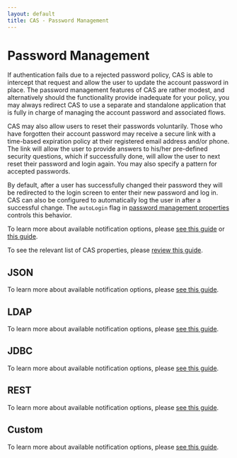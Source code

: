 ```yaml
---
layout: default
title: CAS - Password Management
---
```


# Password Management

If authentication fails due to a rejected password policy, CAS is able to intercept
that request and allow the user to update the account password in place. The password management features of CAS are rather modest, and alternatively should the functionality provide inadequate for your policy, you may always redirect CAS to use a separate and standalone application that is fully in charge of managing the account password and associated flows.

CAS may also allow users to reset their passwords voluntarily. Those who have forgotten their account password
may receive a secure link with a time-based expiration policy at their registered email address and/or phone. The link
will allow the user to provide answers to his/her pre-defined security questions, which if successfully done,
will allow the user to next reset their password and login again. You may also specify a pattern for accepted passwords. 

By default, after a user has successfully changed their password they will be redirected to the login screen
to enter their new password and log in. CAS can also be configured to automatically log the user in after
a successful change. The `autoLogin` flag in [password management properties](Configuration-Properties.html#password-management)
controls this behavior.

To learn more about available notification options, please [see this guide](SMS-Messaging-Configuration.html) or [this guide](Sending-Email-Configuration.html).

To see the relevant list of CAS properties, please [review this guide](Configuration-Properties.html#password-management).

## JSON

To learn more about available notification options, please [see this guide](Password-Management-JSON.html).

## LDAP

To learn more about available notification options, please [see this guide](Password-Management-LDAP.html).

## JDBC

To learn more about available notification options, please [see this guide](Password-Management-JDBC.html).

## REST

To learn more about available notification options, please [see this guide](Password-Management-REST.html).

## Custom

To learn more about available notification options, please [see this guide](Password-Management-Custom.html).
